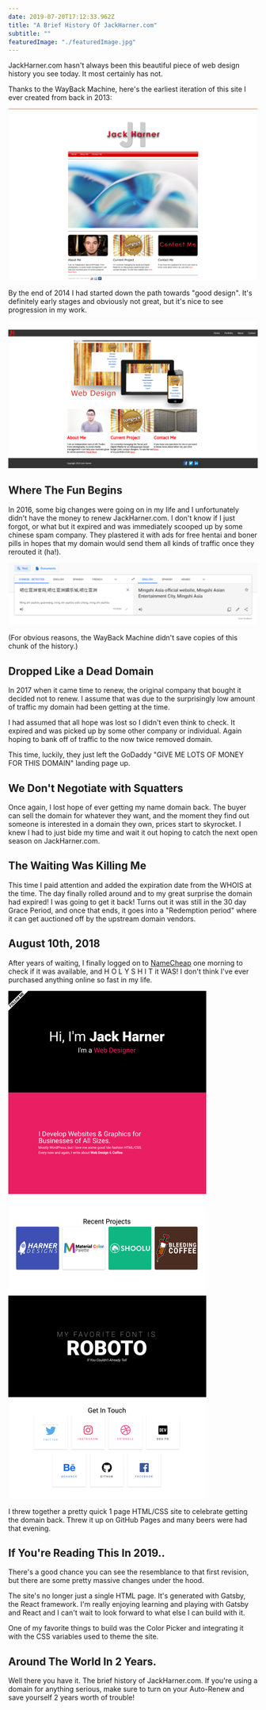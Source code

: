 ```yaml
---
date: 2019-07-20T17:12:33.962Z
title: "A Brief History Of JackHarner.com" 
subtitle: ""
featuredImage: "./featuredImage.jpg"
---
```


JackHarner.com hasn't always been this beautiful piece of web design history you see today. It most certainly has not. 

Thanks to the WayBack Machine, here's the earliest iteration of this site I ever created from back in 2013:

![](./og.png)

By the end of 2014 I had started down the path towards "good design". It's definitely early stages and obviously not great, but it's nice to see progression in my work.

![](./end-of-2014.png)

## Where The Fun Begins

In 2016, some big changes were going on in my life and I unfortunately didn't have the money to renew JackHarner.com. I don't know if I just forgot, or what but it expired and was immediately scooped up by some chinese spam company. They plastered it with ads for free hentai and boner pills in hopes that my domain would send them all kinds of traffic once they rerouted it (ha!). 

![The title of the site in 2016](chinese-translation.png)

(For obvious reasons, the WayBack Machine didn't save copies of this chunk of the history.)

## Dropped Like a Dead Domain

In 2017 when it came time to renew, the original company that bought it decided not to renew. I assume that was due to the surprisingly low amount of traffic my domain had been getting at the time. 

I had assumed that all hope was lost so I didn't even think to check. It expired and was picked up by some other company or individual. Again hoping to bank off of traffic to the now twice removed domain. 

This time, luckily, they just left the GoDaddy "GIVE ME LOTS OF MONEY FOR THIS DOMAIN" landing page up.

## We Don't Negotiate with Squatters

Once again, I lost hope of ever getting my name domain back. The buyer can sell the domain for whatever they want, and the moment they find out someone is interested in a domain they own, prices start to skyrocket. I knew I had to just bide my time and wait it out hoping to catch the next open season on JackHarner.com. 

## The Waiting Was Killing Me

This time I paid attention and added the expiration date from the WHOIS at the time. The day finally rolled around and to my great surprise the domain had expired! I was going to get it back! Turns out it was still in the 30 day Grace Period, and once that ends, it goes into a "Redemption period" where it can get auctioned off by the upstream domain vendors.

## August 10th, 2018

After years of waiting, I finally logged on to [NameCheap](https://namecheap.pxf.io/nV95V) one morning to check if it was available, and H O L Y S H I T it WAS! I don't think I've ever purchased anything online so fast in my life.

![First Revision of the New Jack Harner](./reclaimed-domain.png)

I threw together a pretty quick 1 page HTML/CSS site to celebrate getting the domain back. Threw it up on GitHub Pages and many beers were had that evening. 

## If You're Reading This In 2019..

There's a good chance you can see the resemblance to that first revision, but there are some pretty massive changes under the hood. 

The site's no longer just a single HTML page. It's generated with Gatsby, the React framework. I'm really enjoying learning and playing with Gatsby and React and I can't wait to look forward to what else I can build with it. 

One of my favorite things to build was the Color Picker and integrating it with the CSS variables used to theme the site. 

## Around The World In 2 Years.

Well there you have it. The brief history of JackHarner.com. If you're using a domain for anything serious, make sure to turn on your Auto-Renew and save yourself 2 years worth of trouble! 